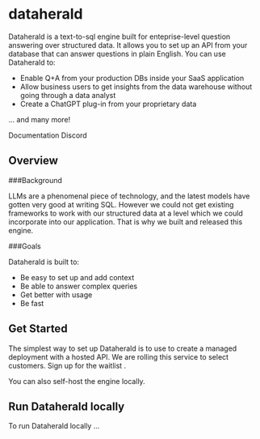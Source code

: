 # dataherald

Dataherald is a text-to-sql engine built for enteprise-level question answering over structured data. It allows you to set up an API from your database that can answer questions in plain English. You can use Dataherald to:

- Enable Q+A from your production DBs inside your SaaS application
- Allow business users to get insights from the data warehouse without going through a data analyst
- Create a ChatGPT plug-in from your proprietary data

... and many more!

Documentation
Discord

## Overview

###Background

LLMs are a phenomenal piece of technology, and the latest models have gotten very good at writing SQL. However we could not get existing frameworks to work with our structured data at a level which we could incorporate into our application. That is why we built and released this engine. 

###Goals

Dataherald is built to:

- Be easy to set up and add context
- Be able to answer complex queries
- Get better with usage
- Be fast


## Get Started

The simplest way to set up Dataherald is to use to create a managed deployment with a hosted API. We are rolling this service to select customers. Sign up for the waitlist <link>.

You can also self-host the engine locally. 


## Run Dataherald locally

To run Dataherald locally ...
